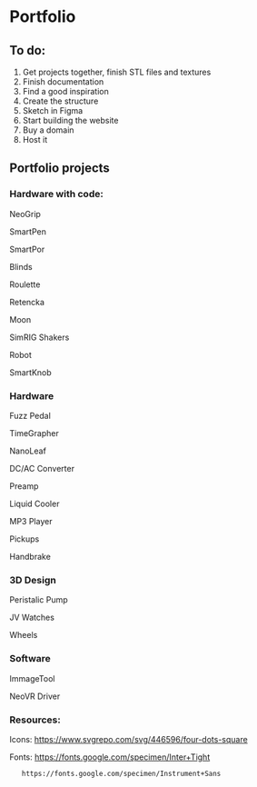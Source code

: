# Portfolio

## To do:
1. Get projects together, finish STL files and textures
2. Finish documentation
3. Find a good inspiration
4. Create the structure
5. Sketch in Figma
6. Start building the website
7. Buy a domain
8. Host it

## Portfolio projects

### Hardware with code:

NeoGrip

SmartPen

SmartPor

Blinds

Roulette

Retencka

Moon

SimRIG Shakers

Robot

SmartKnob


### Hardware

Fuzz Pedal

TimeGrapher

NanoLeaf

DC/AC Converter

Preamp

Liquid Cooler

MP3 Player

Pickups

Handbrake

### 3D Design

Peristalic Pump

JV Watches

Wheels

### Software

ImmageTool

NeoVR Driver

### Resources:
Icons: https://www.svgrepo.com/svg/446596/four-dots-square

Fonts: https://fonts.google.com/specimen/Inter+Tight

       https://fonts.google.com/specimen/Instrument+Sans



